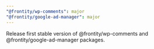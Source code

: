 ```yaml
---
"@frontity/wp-comments": major
"@frontity/google-ad-manager": major
---
```


Release first stable version of @frontity/wp-comments and @frontity/google-ad-manager packages.
